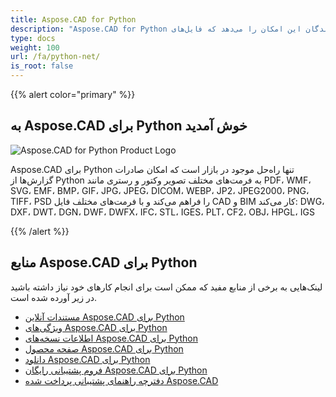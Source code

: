 ```yaml
---
title: Aspose.CAD for Python
description: "Aspose.CAD for Python به توسعه‌دهندگان این امکان را می‌دهد که فایل‌های AutoCAD DWG، DXF، DWT و سایر فرمت‌های فایل CAD و BIM، مانند: DGN، DWF، DWFX، IFC، STL، IGES، PLT، CF2، OBJ، HPGL، IGS را باز کرده، بخوانند و پردازش کنند."
type: docs
weight: 100
url: /fa/python-net/
is_root: false
---
```


{{% alert color="primary" %}}

## **به Aspose.CAD برای Python خوش آمدید**

![Aspose.CAD for Python Product Logo](/cad/_assets/home_4.png)

Aspose.CAD برای Python تنها راه‌حل موجود در بازار است که امکان صادرات گزارش‌ها از Python به فرمت‌های مختلف تصویر وکتور و رستری مانند PDF، WMF، SVG، EMF، BMP، GIF، JPG، JPEG، DICOM، WEBP، JP2، JPEG2000، PNG، TIFF، PSD را فراهم می‌کند و با فرمت‌های مختلف فایل CAD و BIM کار می‌کند: DWG، DXF، DWT، DGN، DWF، DWFX، IFC، STL، IGES، PLT، CF2، OBJ، HPGL، IGS

{{% /alert %}}

## **منابع Aspose.CAD برای Python**

لینک‌هایی به برخی از منابع مفید که ممکن است برای انجام کارهای خود نیاز داشته باشید در زیر آورده شده است.

- [مستندات آنلاین Aspose.CAD برای Python](/fa/cad/python-net/)
- [ویژگی‌های Aspose.CAD برای Python](/fa/cad/python-net/features-overview/)
- [اطلاعات نسخه‌های Aspose.CAD برای Python](https://releases.aspose.com/cad/python-net/release-notes/)
- [صفحه محصول Aspose.CAD برای Python](https://products.aspose.com/cad/python-net/)
- [دانلود Aspose.CAD برای Python](https://downloads.aspose.com/cad/python-net)
- [فروم پشتیبانی رایگان Aspose.CAD برای Python](https://forum.aspose.com/c/cad/19)
- [دفترچه راهنمای پشتیبانی پرداخت شده Aspose.CAD](https://helpdesk.aspose.com/)
